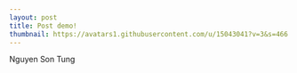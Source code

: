 ```yaml
---
layout: post
title: Post demo!
thumbnail: https://avatars1.githubusercontent.com/u/15043041?v=3&s=466
---
```



Nguyen Son Tung
